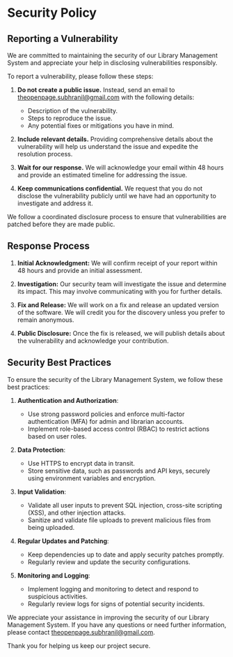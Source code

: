 # Security Policy

## Reporting a Vulnerability

We are committed to maintaining the security of our Library Management System and appreciate your help in disclosing vulnerabilities responsibly.

To report a vulnerability, please follow these steps:

1. **Do not create a public issue.** Instead, send an email to [theopenpage.subhranil@gmail.com](mailto:theopenpage.subhranil@gmail.com) with the following details:
    - Description of the vulnerability.
    - Steps to reproduce the issue.
    - Any potential fixes or mitigations you have in mind.

2. **Include relevant details.** Providing comprehensive details about the vulnerability will help us understand the issue and expedite the resolution process.

3. **Wait for our response.** We will acknowledge your email within 48 hours and provide an estimated timeline for addressing the issue.

4. **Keep communications confidential.** We request that you do not disclose the vulnerability publicly until we have had an opportunity to investigate and address it.

We follow a coordinated disclosure process to ensure that vulnerabilities are patched before they are made public.

## Response Process

1. **Initial Acknowledgment:** We will confirm receipt of your report within 48 hours and provide an initial assessment.

2. **Investigation:** Our security team will investigate the issue and determine its impact. This may involve communicating with you for further details.

3. **Fix and Release:** We will work on a fix and release an updated version of the software. We will credit you for the discovery unless you prefer to remain anonymous.

4. **Public Disclosure:** Once the fix is released, we will publish details about the vulnerability and acknowledge your contribution.

## Security Best Practices

To ensure the security of the Library Management System, we follow these best practices:

1. **Authentication and Authorization**:
    - Use strong password policies and enforce multi-factor authentication (MFA) for admin and librarian accounts.
    - Implement role-based access control (RBAC) to restrict actions based on user roles.

2. **Data Protection**:
    - Use HTTPS to encrypt data in transit.
    - Store sensitive data, such as passwords and API keys, securely using environment variables and encryption.

3. **Input Validation**:
    - Validate all user inputs to prevent SQL injection, cross-site scripting (XSS), and other injection attacks.
    - Sanitize and validate file uploads to prevent malicious files from being uploaded.

4. **Regular Updates and Patching**:
    - Keep dependencies up to date and apply security patches promptly.
    - Regularly review and update the security configurations.

5. **Monitoring and Logging**:
    - Implement logging and monitoring to detect and respond to suspicious activities.
    - Regularly review logs for signs of potential security incidents.

We appreciate your assistance in improving the security of our Library Management System. If you have any questions or need further information, please contact [theopenpage.subhranil@gmail.com](mailto:theopenpage.subhranil@gmail.com).

Thank you for helping us keep our project secure.
